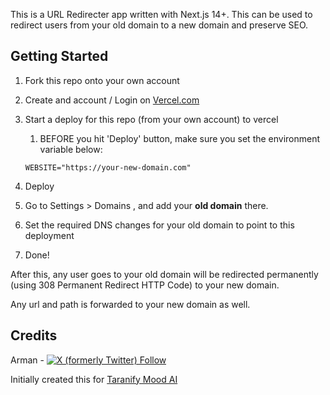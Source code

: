 This is a URL Redirecter app written with Next.js 14+.
This can be used to redirect users from your old domain to a new domain and preserve SEO.

## Getting Started

1. Fork this repo onto your own account
2. Create and account / Login on [Vercel.com](https://www.vercel.com)
3. Start a deploy for this repo (from your own account) to vercel

   1. BEFORE you hit 'Deploy' button, make sure you set the environment variable below:

   ```
   WEBSITE="https://your-new-domain.com"
   ```

4. Deploy
5. Go to Settings > Domains , and add your **old domain** there.
6. Set the required DNS changes for your old domain to point to this deployment
7. Done!

After this, any user goes to your old domain will be redirected permanently (using 308 Permanent Redirect HTTP Code) to your new domain.

Any url and path is forwarded to your new domain as well.

## Credits

Arman -
<a href="https://twitter.com/programmerByDay" target="_blank">
<img alt="X (formerly Twitter) Follow" src="https://img.shields.io/twitter/follow/programmerByDay?label=Follow%20me%20%40programmerByDay">
</a>

Initially created this for [Taranify Mood AI](https://www.taranify.com)
